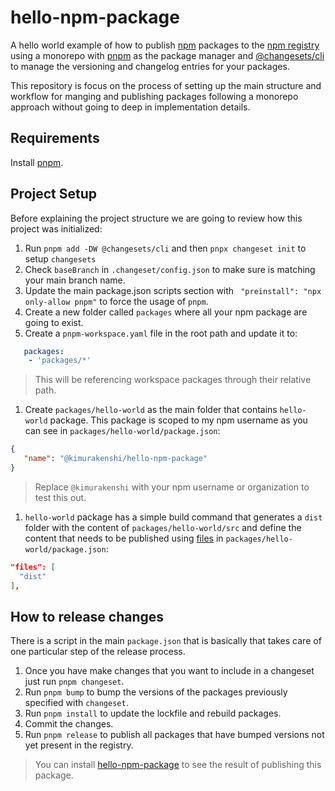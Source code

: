 # hello-npm-package

A hello world example of how to publish [npm](https://www.npmjs.com/) packages to the [npm registry](https://www.npmjs.com/) using
a monorepo with [pnpm](https://pnpm.io/) as the package manager and [@changesets/cli](https://github.com/atlassian/changesets/tree/main/packages/cli)  to manage the versioning 
and changelog entries for your packages. 

This repository is focus on the process of setting up the main structure and workflow for
manging and publishing packages following a monorepo approach without going to deep in implementation details.  

## Requirements

Install [pnpm](https://pnpm.io/installation).

## Project Setup

Before explaining the project structure we are going to review how this project was initialized:

1. Run `pnpm add -DW @changesets/cli` and then  `pnpx changeset init` to setup `changesets`
1. Check `baseBranch` in `.changeset/config.json` to make sure  is matching your main branch name.
1. Update the main package.json scripts section with ` "preinstall": "npx only-allow pnpm"` to force the usage of `pnpm`.
1. Create a new folder called `packages` where all your npm package are going to exist.
1. Create a `pnpm-workspace.yaml` file in the root path and update it to:

```yaml
   packages:
    - 'packages/*'
```

> This will be referencing workspace packages through their relative path.

1. Create `packages/hello-world` as the main folder that contains `hello-world` package. 
This package is scoped to my npm username as you can see in `packages/hello-world/package.json`:

```json
{
   "name": "@kimurakenshi/hello-npm-package"
}   
```

> Replace `@kimurakenshi` with your npm username or organization to test this out.
 
1. `hello-world` package has a simple build command that generates a `dist` folder with the content of `packages/hello-world/src` and
define the content that needs to be published using [files](https://docs.npmjs.com/cli/v7/configuring-npm/package-json#files) in `packages/hello-world/package.json`:

```json
"files": [
  "dist"
],
```
 
## How to release changes

There is a script in the main `package.json` that is basically that takes care of one particular step of the release process.

1. Once you have make changes that you want to include in a changeset just run `pnpm changeset`.
1. Run `pnpm bump` to bump the versions of the packages previously specified with `changeset`.
1. Run `pnpm install` to update the lockfile and rebuild packages.
1. Commit the changes.
1. Run `pnpm release` to publish all packages that have bumped versions not yet present in the registry.


> You can install [hello-npm-package](https://www.npmjs.com/package/@kimurakenshi/hello-npm-package) to see the result
of publishing this package.

